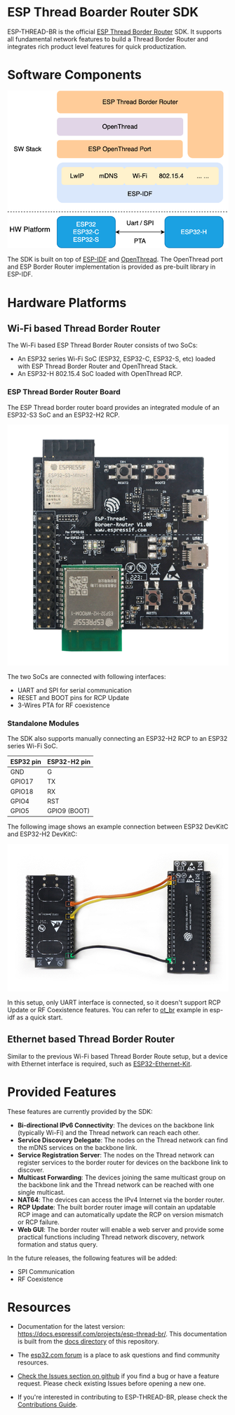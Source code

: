 # ESP Thread Boarder Router SDK

ESP-THREAD-BR is the official [ESP Thread Border Router](https://openthread.io/guides/border-router/espressif-esp32) SDK. It supports all fundamental network features to build a Thread Border Router and integrates rich product level features for quick productization.

# Software Components

![esp_br_solution](docs/images/esp-thread-border-router-solution.png)

The SDK is built on top of [ESP-IDF](https://github.com/espressif/esp-idf) and [OpenThread](https://github.com/openthread/openthread). The OpenThread port and ESP Border Router implementation is provided as pre-built library in ESP-IDF.

# Hardware Platforms

## Wi-Fi based Thread Border Router

The Wi-Fi based ESP Thread Border Router consists of two SoCs:

* An ESP32 series Wi-Fi SoC (ESP32, ESP32-C, ESP32-S, etc) loaded with ESP Thread Border Router and OpenThread Stack.
* An ESP32-H 802.15.4 SoC loaded with OpenThread RCP.

### ESP Thread Border Router Board

The ESP Thread border router board provides an integrated module of an ESP32-S3 SoC and an ESP32-H2 RCP.

![br_dev_kit](docs/images/esp-thread-border-router-board.png)

The two SoCs are connected with following interfaces:
* UART and SPI for serial communication
* RESET and BOOT pins for RCP Update
* 3-Wires PTA for RF coexistence

### Standalone Modules

The SDK also supports manually connecting an ESP32-H2 RCP to an ESP32 series Wi-Fi SoC.

ESP32 pin | ESP32-H2 pin
----------|-------------
  GND     |      G
  GPIO17  |      TX
  GPIO18  |      RX
  GPIO4   |      RST
  GPIO5   |  GPIO9 (BOOT)

The following image shows an example connection between ESP32 DevKitC and ESP32-H2 DevKitC:

![br_standalone](docs/images/thread-border-router-esp32-esp32h2.jpg)

In this setup, only UART interface is connected, so it doesn't support RCP Update or RF Coexistence features. You can refer to [ot_br](https://github.com/espressif/esp-idf/tree/master/examples/openthread/ot_br) example in esp-idf as a quick start.

## Ethernet based Thread Border Router

Similar to the previous Wi-Fi based Thread Border Route setup, but a device with Ethernet interface is required, such as [ESP32-Ethernet-Kit](https://docs.espressif.com/projects/esp-idf/en/latest/esp32/hw-reference/esp32/get-started-ethernet-kit.html).

# Provided Features

These features are currently provided by the SDK:

* **Bi-directional IPv6 Connectivity**: The devices on the backbone link (typically Wi-Fi) and the Thread network can reach each other.
* **Service Discovery Delegate**: The nodes on the Thread network can find the mDNS services on the backbone link.
* **Service Registration Server**: The nodes on the Thread network can register services to the border router for devices on the backbone link to discover.
* **Multicast Forwarding**: The devices joining the same multicast group on the backbone link and the Thread network can be reached with one single multicast.
* **NAT64**: The devices can access the IPv4 Internet via the border router.
* **RCP Update**: The built border router image will contain an updatable RCP image and can automatically update the RCP on version mismatch or RCP failure.
* **Web GUI**: The border router will enable a web server and provide some practical functions including Thread network discovery, network formation and status query. 

In the future releases, the following features will be added:

* SPI Communication
* RF Coexistence

# Resources

* Documentation for the latest version: https://docs.espressif.com/projects/esp-thread-br/. This documentation is built from the [docs directory](docs) of this repository.

* The [esp32.com forum](https://esp32.com/) is a place to ask questions and find community resources.

* [Check the Issues section on github](https://github.com/espressif/esp-thread-br/issues) if you find a bug or have a feature request. Please check existing Issues before opening a new one.

* If you're interested in contributing to ESP-THREAD-BR, please check the [Contributions Guide](https://docs.espressif.com/projects/esp-idf/en/latest/contribute/index.html).
